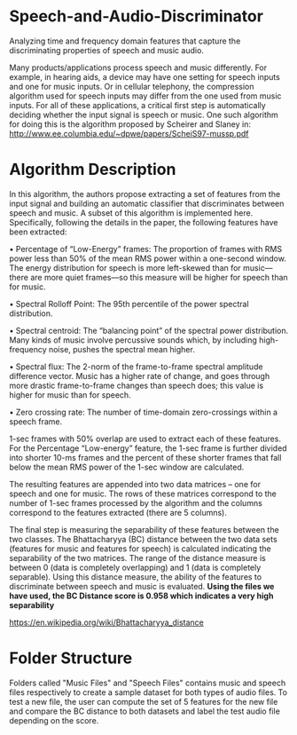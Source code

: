 # Speech-and-Audio-Discriminator
Analyzing time and frequency domain features that capture the discriminating properties of speech and music audio.

Many products/applications process speech and music differently. For example, in hearing aids, a device may have one setting for speech inputs and one for music inputs. Or in cellular telephony, the compression algorithm used for speech inputs may differ from the one used from music inputs. For all of these applications, a critical first step is automatically deciding whether the input signal is speech or music. One such algorithm for doing this is the algorithm proposed by Scheirer and Slaney in:
http://www.ee.columbia.edu/~dpwe/papers/ScheiS97-mussp.pdf

# Algorithm Description
In this algorithm, the authors propose extracting a set of features from the input signal and building an automatic classifier that discriminates between speech and music. A subset of this algorithm is implemented here. Specifically, following the details in the paper, the following features have been extracted:

•	Percentage of “Low-Energy” frames: The proportion of frames with RMS power less than 50% of the mean RMS power within a one-second window. The energy distribution for speech is more left-skewed than for music—there are more quiet frames—so this measure will be higher for speech than for music.

•	Spectral Rolloff Point: The 95th percentile of the power spectral distribution.

•	Spectral centroid:  The “balancing point” of the spectral power distribution. Many kinds of music involve percussive sounds which, by including high-frequency noise, pushes the
spectral mean higher.

•	Spectral flux: The 2-norm of the frame-to-frame spectral amplitude difference vector.  Music has a higher rate of change, and goes through more drastic frame-to-frame changes than speech does; this value is higher for music than for speech.

•	Zero crossing rate:  The number of time-domain zero-crossings within a speech frame.

1-sec frames with 50% overlap are used to extract each of these features. For the Percentage “Low-energy” feature, the 1-sec frame is further divided into shorter 10-ms frames and the percent of these shorter frames that fall below the mean RMS power of the 1-sec window are calculated.

The resulting features are appended into two data matrices – one for speech and one for music. The rows of these matrices correspond to the number of 1-sec frames processed by the algorithm and the columns correspond to the features extracted (there are 5 columns).

The final step is measuring the separability of these features between the two classes. The Bhattacharyya (BC) distance between the two data sets (features for music and features for speech) is calculated indicating the separability of the two matrices. The range of the distance measure is between 0 (data is completely overlapping) and 1 (data is completely separable). Using this distance measure, the ability of the features to discriminate between speech and music is evaluated.
**Using the files we have used, the BC Distance score is 0.958 which indicates a very high separability**

https://en.wikipedia.org/wiki/Bhattacharyya_distance

# Folder Structure
Folders called "Music Files" and "Speech Files" contains music and speech files respectively to create a sample dataset for both types of audio files. To test a new file, the user can compute the set of 5 features for the new file and compare the BC distance to both datasets and label the test audio file depending on the score.
